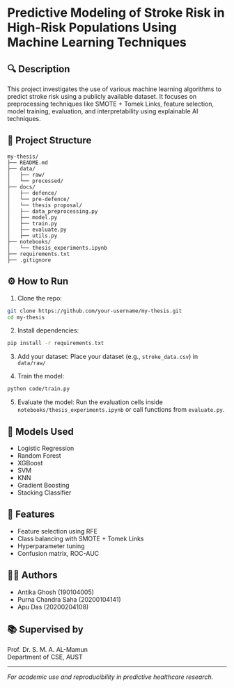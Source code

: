 # Predictive Modeling of Stroke Risk in High-Risk Populations Using Machine Learning Techniques

## 🔍 Description

This project investigates the use of various machine learning algorithms to predict stroke risk using a publicly available dataset. It focuses on preprocessing techniques like SMOTE + Tomek Links, feature selection, model training, evaluation, and interpretability using explainable AI techniques.

## 📁 Project Structure

```
my-thesis/
├── README.md
├── data/
│   ├── raw/
│   └── processed/
├── docs/
│   ├── defence/
│   └── pre-defence/
│   └── thesis proposal/
│   ├── data_preprocessing.py
│   ├── model.py
│   ├── train.py
│   ├── evaluate.py
│   ├── utils.py
├── notebooks/
│   └── thesis_experiments.ipynb
├── requirements.txt
├── .gitignore
```

## ⚙️ How to Run

1. Clone the repo:

```bash
git clone https://github.com/your-username/my-thesis.git
cd my-thesis
```

2. Install dependencies:

```bash
pip install -r requirements.txt
```

3. Add your dataset: Place your dataset (e.g., `stroke_data.csv`) in `data/raw/`

4. Train the model:

```bash
python code/train.py
```

5. Evaluate the model: Run the evaluation cells inside `notebooks/thesis_experiments.ipynb` or call functions from `evaluate.py`.

## 🧠 Models Used

- Logistic Regression
- Random Forest
- XGBoost
- SVM
- KNN
- Gradient Boosting
- Stacking Classifier

## 📌 Features

- Feature selection using RFE
- Class balancing with SMOTE + Tomek Links
- Hyperparameter tuning
- Confusion matrix, ROC-AUC

## 🧑‍💻 Authors

- Antika Ghosh (190104005)
- Purna Chandra Saha (20200104141)
- Apu Das (20200204108)

## 📚 Supervised by

Prof. Dr. S. M. A. AL-Mamun\
Department of CSE, AUST

---

_For academic use and reproducibility in predictive healthcare research._
